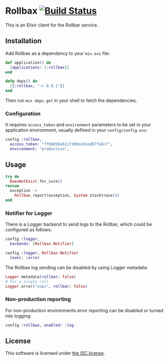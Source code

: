# Rollbax [![Build Status](https://travis-ci.org/elixir-addicts/rollbax.svg?branch=master "Build Status")](https://travis-ci.org/elixir-addicts/rollbax)

This is an Elixir client for the Rollbar service.

## Installation

Add Rollbax as a dependency to your `mix.exs` file:

```elixir
def application() do
  [applications: [:rollbax]]
end

defp deps() do
  [{:rollbax, "~> 0.0.1"}]
end
```

Then run `mix deps.get` in your shell to fetch the dependencies.

### Configuration

It requires `access_token` and `environment` parameters to be set
in your application environment, usually defined in your `config/config.exs`:

```elixir
config :rollbax,
  access_token: "ffb8056a621f309eeb1ed87fa0c7",
  environment: "production",
```

## Usage

```elixir
try do
  DoesNotExist.for_sure()
rescue
  exception ->
    Rollbax.report(exception, System.stacktrace())
end
```

### Notifier for Logger

There is a Logger backend to send logs to the Rollbar,
which could be configured as follows:

```elixir
config :logger,
  backends: [Rollbax.Notifier]

config :logger, Rollbax.Notifier
  level: :error
```

The Rollbax log sending can be disabled by using Logger metadata:

```elixir
Logger.metadata(rollbar: false)
# For a single call
Logger.error("oops", rollbar: false)
```

### Non-production reporting

For non-production environments error reporting
can be disabled or turned into logging:

```elixir
config :rollbax, enabled: :log
```

## License

This software is licensed under [the ISC license](LICENSE).
